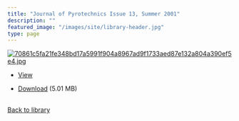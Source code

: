 ```yaml
---
title: "Journal of Pyrotechnics Issue 13, Summer 2001"
description: ""
featured_image: "/images/site/library-header.jpg"
type: page
---
```


<a href="https://drive.google.com/uc?export=view&id=1qglSczDrEZaquLTCaetSLyBZwoHlp6oR" target="_blank">![70861c5fa21fe348bd17a5991f904a8967ad9f1733aed87e132a804a390ef5e4.jpg](https://drive.google.com/uc?export=view&id=1nQr2_eAc-4IDR8UTgHLgdL8RVdtDMvuq)</a>
* <a href="https://drive.google.com/uc?export=view&id=1qglSczDrEZaquLTCaetSLyBZwoHlp6oR" target="_blank">View</a>

* [Download](https://drive.google.com/uc?export=download&id=1qglSczDrEZaquLTCaetSLyBZwoHlp6oR) (5.01 MB)

<br />[Back to library](/library/)
